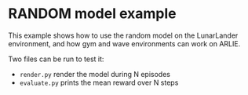 # RANDOM model example

This example shows how to use the random model on the LunarLander environment, and how gym and wave environments can work on ARLIE.

Two files can be run to test it:

* `render.py` render the model during N episodes
* `evaluate.py` prints the mean reward over N steps
